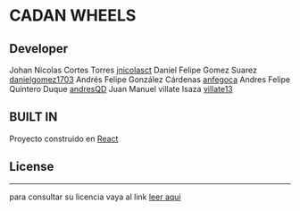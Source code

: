 
# CADAN WHEELS

	

## Developer

Johan Nicolas Cortes Torres [jnicolasct](https://github.com/jnicolasct)
Daniel Felipe Gomez Suarez [danielgomez1703](https://github.com/danielGomez1703)
Andrés Felipe González Cárdenas [anfegoca](https://github.com/anfegoca)
Andres Felipe Quintero Duque [andresQD](https://github.com/andresQD)
Juan Manuel villate Isaza [villate13](https://github.com/villate13)
    
## BUILT IN
Proyecto construido en [React](https://reactjs.org/)
   
## License
----
para consultar su licencia vaya al link 
[leer aqui](https://github.com/CADAN-Developers/CADAN-WHEELS/blob/master/LICENSE)
